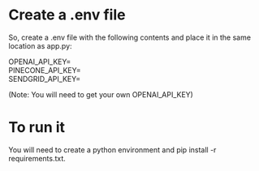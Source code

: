 # Create a .env file
So, create a .env file with the following contents and place it in the same location as app.py:

OPENAI_API_KEY=<PUT YOUR OWN OPENAI KEY HERE><br>
PINECONE_API_KEY=<PUT YOUR OWN PINECONE KEY HERE><br>
SENDGRID_API_KEY=<PUT YOUR OWN SENDGRID KEY HERE><br>

(Note: You will need to get your own OPENAI_API_KEY)

# To run it
You will need to create a python environment and pip install -r requirements.txt.

